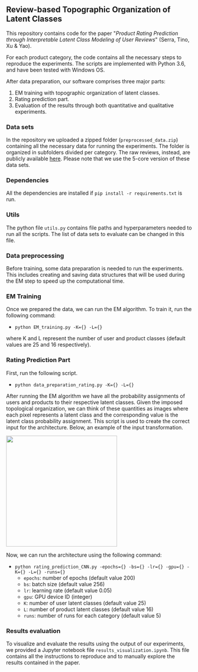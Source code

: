 ﻿
## Review-based Topographic Organization of Latent Classes

This repository contains code for the paper "*Product Rating Prediction through Interpretable Latent Class Modeling of User Reviews*" (Serra, Tino, Xu & Yao).

For each product category, the code contains all the necessary steps to reproduce the experiments. The scripts are implemented with Python 3.6, and have been tested with Windows OS.

After data preparation, our software comprises three major parts:
1. EM training with topographic organization of latent classes.
2. Rating prediction part.
3. Evaluation of the results through both quantitative and qualitative experiments.


### Data sets
In the repository we uploaded a zipped folder (`preprocessed_data.zip`) containing all the necessary data for running the experiments. The folder is organized in subfolders divided per category. The raw reviews, instead, are publicly available [here](https://jmcauley.ucsd.edu/data/amazon/). Please note that we use the 5-core version of these data sets.

### Dependencies
All the dependencies are installed if `pip install -r requirements.txt` is run.

### Utils
The python file `utils.py` contains file paths and hyperparameters needed to run all the scripts. The list of data sets to evaluate can be changed in this file.

### Data preprocessing
Before training, some data preparation is needed to run the experiments. This includes creating and saving data structures that will be used during the EM step to speed up the computational time.

### EM Training
Once we prepared the data, we can run the EM algorithm. To train it, run the following command:
 - `python EM_training.py -K={} -L={}`

where K and L represent the number of user and product classes (default values are 25 and 16 respectively).

### Rating Prediction Part
First, run the following script.
 - `python data_preparation_rating.py -K={} -L={}`

After running the EM algorithm we have all the probability assignments of users and products to their respective latent classes. Given the imposed topological organization, we can think of these quantities as images where each pixel represents a latent class and the corresponding value is the latent class probability assignment. This script is used to create the correct input for the architecture. Below, an example of the input transformation. 

<img src="https://github.com/GiuseppeSerra93/TLCM/blob/main/fig1.png" height="300">
 
Now, we can run the architecture using the following command:
 - `python rating_prediction_CNN.py -epochs={} -bs={} -lr={} -gpu={} -K={} -L={} -runs={}`
     - `epochs`: number of epochs (default value 200)
     - `bs`: batch size (default value 256)
     - `lr`: learning rate (default value 0.05)
     - `gpu`: GPU device ID (integer)
     - `K`: number of user latent classes (default value 25)
     - `L`: number of product latent classes (default value 16)
     - `runs`: number of runs for each category (default value 5)

### Results evaluation
To visualize and evaluate the results using the output of our experiments, we provided a Jupyter notebook file `results_visualization.ipynb`. This file contains all the instructions to reproduce and to manually explore the results contained in the paper.
